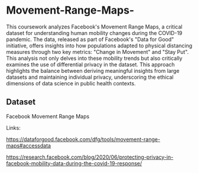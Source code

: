 # Movement-Range-Maps-

This coursework analyzes Facebook's Movement Range Maps, a critical dataset for 
understanding human mobility changes during the COVID-19 pandemic. The data, released as part of 
Facebook's "Data for Good" initiative, offers insights into how populations adapted to physical 
distancing measures through two key metrics: "Change in Movement" and "Stay Put". This analysis 
not only delves into these mobility trends but also critically examines the use of differential privacy 
in the dataset. This approach highlights the balance between deriving meaningful insights from large 
datasets and maintaining individual privacy, underscoring the ethical dimensions of data science in 
public health contexts. 


## Dataset
 Facebook Movement Range Maps

 Links:
 
 https://dataforgood.facebook.com/dfg/tools/movement-range-maps#accessdata
 
 https://research.facebook.com/blog/2020/06/protecting-privacy-in-facebook-mobility-data-during-the-covid-19-response/
